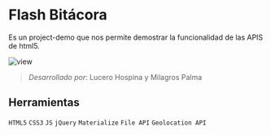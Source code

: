 # Flash Bitácora

Es un project-demo que nos permite demostrar la funcionalidad de las APIS de html5.

![view](https://user-images.githubusercontent.com/32287019/36477840-ab6fa488-16d0-11e8-9a37-34eda0a73b0c.JPG)

>*Desarrollado por*: Lucero Hospina y Milagros Palma

## Herramientas
`HTML5` `CSS3` `JS` `jQuery` `Materialize` `File API` `Geolocation API`